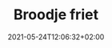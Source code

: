 ---
# SPDX-License-Identifier: CC-BY-SA-4.0
# Copyright © 2021 Casper Meijn <casper@meijn.net>
# 
# This work is licensed under the Creative Commons Attribution-ShareAlike 4.0 International License.
# To view a copy of this license, visit http://creativecommons.org/licenses/by-sa/4.0/ or
#   send a letter to Creative Commons, PO Box 1866, Mountain View, CA 94042, USA.

layout: recipe
date: 2021-05-24T12:06:32+02:00
title: "Broodje friet"
authorName: Casper Meijn
authorURL: https://www.caspermeijn.nl
sourceName: Superfood voor familie en vrienden - Jamie Oliver
sourceURL: https://www.bol.com/nl/p/super-food-voor-familie-en-vrienden/9200000057111354/
category: Avondeten
yield: 2 personen
prepTime: 15 minuten
cookTime: 35 minuten 

ingredients:
- 350 gram zoete aardappel
- 3 rijpe tomaten
- 30 gram Parmezaanse kaas
- ½ bosje verse basilicum (15 gram)
- ½ rijpe avocado
- ½ limoen
- 3 eetlepel yoghurt
- 4 sneetjes volkorenbrood
- 1 eetlepel ciderazijn
- 1 el amandelmeel
- 2 theelepel chipotle-tabasco

directions:
- Verwarm de over op 200℃
- Was de aardappel en snij (met schil) in 8 partjes
- Meng in een ovenschaal met 1 eetlepel olie, de azijn en zout
- Leg de partjes naast elkaar en bak ze 30 minuten in de oven
- Kook een pan met water
- Snij elke tomaat kruislings in
- Dompel de tomaten 2 minuten in het kokende water
- Verwijder het vel, snij ze in vieren en verwijder de zaadjes
- Bak de tomaten met 1 eetlepel olie en chipotle-tabasco in 15 minuten tot een dikke zoute saus
- Vul een kleine rode Tupperware chopper met basilicumblaadjes, avocado-vruchtvlees, limoensap, yoghurt en een snufje zout. Hak het tot een egale massa
- Strooi de amandelmeel en geraspte kaas over de ovenschaal en bak ze nog 5 minuten
- Smeer het avocado mengsel over de boterhammen. Beleg twee boterhammen met de tomatensaus en de aardappels. Leg de andere boterhammen erop.
---